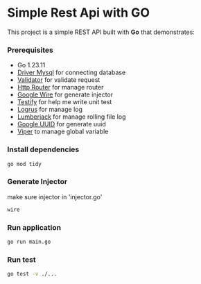 # Simple Rest Api with GO

This project is a simple REST API built with **Go** that demonstrates:

### Prerequisites
- Go 1.23.11
- [Driver Mysql](https://github.com/go-sql-driver/mysql) for connecting database
- [Validator](https://github.com/go-playground/validator) for validate request
- [Http Router](https://github.com/julienschmidt/httprouter) for manage router
- [Google Wire](https://github.com/google/wire) for generate injector
- [Testify](https://github.com/stretchr/testify) for help me write unit test
- [Logrus](https://github.com/sirupsen/logrus) for manage log
- [Lumberjack](https://github.com/natefinch/lumberjack) for manage rolling file log
- [Google UUID](https://github.com/google/uuid) for generate uuid
- [Viper](https://github.com/spf13/viper) to manage global variable

### Install dependencies
```bash
go mod tidy
```

### Generate Injector
make sure injector in 'injector.go'
```bash
wire
```

### Run application
```bash
go run main.go
```

### Run test
```bash
go test -v ./...
```



